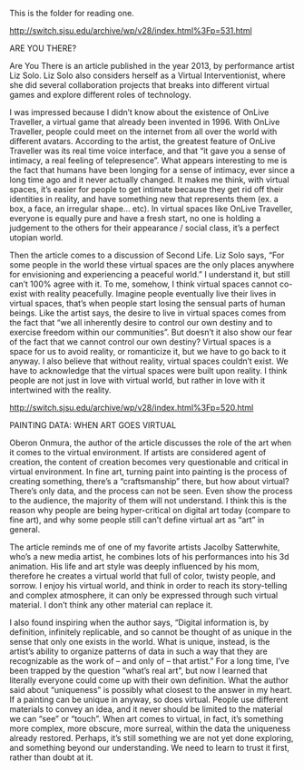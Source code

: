 This is the folder for reading one.


http://switch.sjsu.edu/archive/wp/v28/index.html%3Fp=531.html

ARE YOU THERE?

Are You There is an article published in the year 2013, by performance artist Liz Solo. Liz Solo also considers herself as a Virtual Interventionist, where she did several collaboration projects that breaks into different virtual games and explore different roles of technology.

I was impressed because I didn’t know about the existence of OnLive Traveller, a virtual game that already been invented in 1996. With OnLive Traveller, people could meet on the internet from all over the world with different avatars. According to the artist, the greatest feature of OnLive Traveller was its real time voice interface, and that “it gave you a sense of intimacy, a real feeling of telepresence”. What appears interesting to me is the fact that humans have been longing for a sense of intimacy, ever since a long time ago and it never actually changed. It makes me think, with virtual spaces, it’s easier for people to get intimate because they get rid off their identities in reality, and have something new that represents them (ex. a box, a face, an irregular shape... etc). In virtual spaces like OnLive Traveller, everyone is equally pure and have a fresh start, no one is holding a judgement to the others for their appearance / social class, it’s a perfect utopian world. 

Then the article comes to a discussion of Second Life. Liz Solo says, “For some people in the world these virtual spaces are the only places anywhere for envisioning and experiencing a peaceful world.” I understand it, but still can’t 100% agree with it. To me, somehow, I think virtual spaces cannot co-exist with reality peacefully. Imagine people eventually live their lives in virtual spaces, that’s when people start losing the sensual parts of human beings. Like the artist says, the desire to live in virtual spaces comes from the fact that “we all inherently desire to control our own destiny and to exercise freedom within our communities”. But doesn’t it also show our fear of the fact that we cannot control our own destiny? Virtual spaces is a space for us to avoid reality, or romanticize it, but we have to go back to it anyway.
I also believe that without reality, virtual spaces couldn’t exist. We have to acknowledge that the virtual spaces were built upon reality. I think people are not just in love with virtual world, but rather in love with it intertwined with the reality.


http://switch.sjsu.edu/archive/wp/v28/index.html%3Fp=520.html

PAINTING DATA: WHEN ART GOES VIRTUAL

Oberon Onmura, the author of the article discusses the role of the art when it comes to the virtual environment. If artists are considered agent of creation, the content of creation becomes very questionable and critical in virtual environment. In fine art, turning paint into painting is the process of creating something, there’s a “craftsmanship” there, but how about virtual? There’s only data, and the process can not be seen. Even show the process to the audience, the majority of them will not understand. I think this is the reason why people are being hyper-critical on digital art today (compare to fine art), and why some people still can’t define virtual art as “art” in general. 

The article reminds me of one of my favorite artists Jacolby Satterwhite, who’s a new media artist, he combines lots of his performances into his 3d animation. His life and art style was deeply influenced by his mom, therefore he creates a virtual world that full of color, twisty people, and sorrow. I enjoy his virtual world, and think in order to reach its story-telling and complex atmosphere, it can only be expressed through such virtual material. I don’t think any other material can replace it.

I also found inspiring when the author says, “Digital information is, by definition, infinitely replicable, and so cannot be thought of as unique in the sense that only one exists in the world. What is unique, instead, is the artist’s ability to organize patterns of data in such a way that they are recognizable as the work of – and only of – that artist.” For a long time, I’ve been trapped by the question “what’s real art”, but now I learned that literally everyone could come up with their own definition. What the author said about “uniqueness” is possibly what closest to the answer in my heart. If a painting can be unique in anyway, so does virtual. People use different materials to convey an idea, and it never should be limited to the material we can “see” or “touch”. When art comes to virtual, in fact, it’s something more complex, more obscure, more surreal, within the data the uniqueness already restored. Perhaps, it’s still something we are not yet done exploring, and something beyond our understanding. We need to learn to trust it first, rather than doubt at it. 
